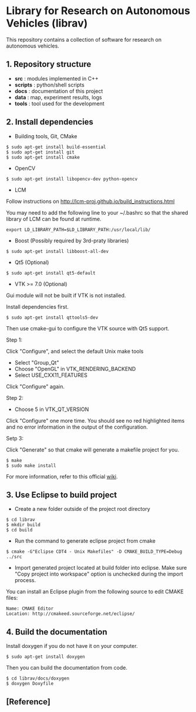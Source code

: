 # Library for Research on Autonomous Vehicles (librav)

This repository contains a collection of software for research on autonomous vehicles.

## 1. Repository structure

* **src** : modules implemented in C++
* **scripts** : python/shell scripts
* **docs** : documentation of this project
* **data** : map, experiment results, logs
* **tools** : tool used for the development

## 2. Install dependencies

* Building tools, Git, CMake
```
$ sudo apt-get install build-essential
$ sudo apt-get install git
$ sudo apt-get install cmake
```

* OpenCV
```
$ sudo apt-get install libopencv-dev python-opencv
```

* LCM

Follow instructions on http://lcm-proj.github.io/build_instructions.html

You may need to add the following line to your ~/.bashrc so that the shared library of LCM can be found at runtime.

```
export LD_LIBRARY_PATH=$LD_LIBRARY_PATH:/usr/local/lib/
```

* Boost (Possibly required by 3rd-praty libraries)

```
$ sudo apt-get install libboost-all-dev
```

* Qt5 (Optional)
```
$ sudo apt-get install qt5-default
```

* VTK >= 7.0 (Optional)

Gui module will not be built if VTK is not installed.

Install dependencies first.

```
$ sudo apt-get install qttools5-dev
```
Then use cmake-gui to configure the VTK source with Qt5 support.

Step 1:

Click "Configure", and select the default Unix make tools

- Select "Group_Qt"
- Choose "OpenGL" in VTK_RENDERING_BACKEND
- Select USE_CXX11_FEATURES

Click "Configure" again.

Step 2:

- Choose 5 in VTK_QT_VERSION

Click "Configure" one more time. You should see no red highlighted items and no error information in the output of the configuration.

Setp 3:

Click "Generate" so that cmake will generate a makefile project for you.

```
$ make
$ sudo make install
```

For more information, refer to this official [wiki](http://www.vtk.org/Wiki/VTK/Configure_and_Build).

## 3. Use Eclipse to build project

* Create a new folder outside of the project root directory

```
$ cd librav
$ mkdir build
$ cd build
```

* Run the command to generate eclipse project from cmake

```
$ cmake -G"Eclipse CDT4 - Unix Makefiles" -D CMAKE_BUILD_TYPE=Debug ../src
```
* Import generated project located at build folder into eclipse. Make sure "Copy project into workspace" option is unchecked during the import process.

You can install an Eclipse plugin from the following source to edit CMAKE files:

```
Name: CMAKE Editor
Location: http://cmakeed.sourceforge.net/eclipse/
```

## 4. Build the documentation

Install doxygen if you do not have it on your computer.
```
$ sudo apt-get install doxygen
```

Then you can build the documentation from code.

```
$ cd librav/docs/doxygen
$ doxygen Doxyfile
```

## [Reference]
